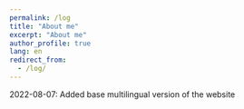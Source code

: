 ```yaml
---
permalink: /log
title: "About me"
excerpt: "About me"
author_profile: true
lang: en
redirect_from: 
  - /log/
---
```

2022-08-07: Added base multilingual version of the website